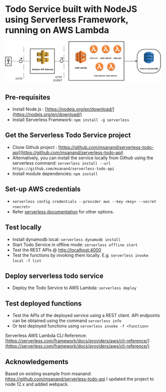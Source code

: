 # Todo Service built with NodeJS using Serverless Framework, running on AWS Lambda

![Serverless Todo Service Architecture](images/sls_todo_architecture.png 'Serverless Todo Service Architecture')

## Pre-requisites

- Install Node.js : [https://nodejs.org/en/download/](https://nodejs.org/en/download/)
- Install Serverless Framework: `npm install -g serverless`

## Get the Serverless Todo Service project

- Clone Github project : [https://github.com/msanand/serverless-todo-api](https://github.com/msanand/serverless-todo-api)
- Alternatively, you can install the service locally from Github using the serverless command: `serverless install --url https://github.com/msanand/serverless-todo-api`
- Install module dependencies: `npm install`

## Set-up AWS credentials

- `serverless config credentials --provider aws --key <key> --secret <secret>`
- Refer [serverless documentation](https://serverless.com/framework/docs/providers/aws/guide/credentials/) for other options.

## Test locally

- Install dynamodb local: `serverless dynamodb install`
- Start Todo Service in offline mode: `serverless offline start`
- Test the REST APIs @ [http://localhost:4000](http://localhost:4000)
- Test the functions by invoking them locally. E.g. `serverless invoke local -f list`

## Deploy serverless todo service

- Deploy the Todo Service to AWS Lambda: `serverless deploy`

## Test deployed functions

- Test the APIs of the deployed service using a REST client. API endpoints can be obtained using the command `serverless info`
- Or test deployed functions using `serverless invoke -f <function>`

Serverless AWS Lambda CLI Reference: [https://serverless.com/framework/docs/providers/aws/cli-reference/](https://serverless.com/framework/docs/providers/aws/cli-reference/)

## Acknowledgements

Based on existing example from msanand: https://github.com/msanand/serverless-todo-api
I updated the project to node 12.x and added webpack.
